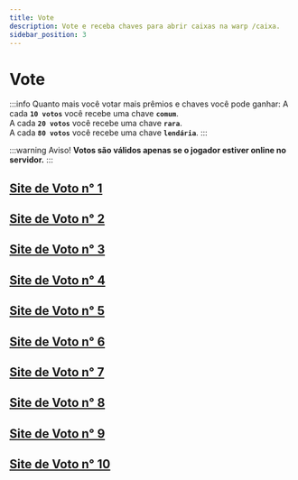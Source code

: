 ```yaml
---
title: Vote
description: Vote e receba chaves para abrir caixas na warp /caixa.
sidebar_position: 3
---
```


# Vote

:::info Quanto mais você votar mais prêmios e chaves você pode ganhar:
A cada **`10 votos`** você recebe uma chave **`comum`**.  
A cada **`20 votos`** você recebe uma chave **`rara`**.  
A cada **`80 votos`** você recebe uma chave **`lendária`**.
:::

:::warning Aviso!
**Votos são válidos apenas se o jogador estiver online no servidor.**
:::

## [Site de Voto n° 1](https://minecraft-mp.com/server/225174/vote)

## [Site de Voto n° 2](https://www.planetminecraft.com/server/armageddon-server/vote)

## [Site de Voto n° 3](https://minecraft-server-list.com/server/441552/vote)

## [Site de Voto n° 4](https://topg.org/Minecraft/in-515193)

## [Site de Voto n° 5](https://minecraftservers.org/vote/554608)

## [Site de Voto n° 6](https://topminecraftservers.org/vote/6030)

## [Site de Voto n° 7](https://mccommunity.net/server/127-Armageddon+Server/vote)

## [Site de Voto n° 8](https://minecraft-server.net/vote/ArmaMC)

## [Site de Voto n° 9](https://best-minecraft-servers.co/server-armageddon-server.4190/vote)

## [Site de Voto n° 10](https://servers-minecraft.net/server-armageddon-server.1115/vote)